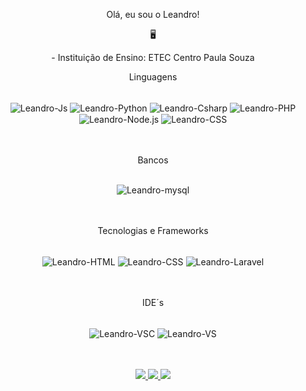 <p align="center">
  Olá, eu sou o Leandro!
</p>
<p align="center">
  🖥️
</p>
<p align="center">
  - Instituição de Ensino: ETEC Centro Paula Souza</p>
<!--------------------------------------------------------------------------------------------------------------------------------------------------------------------->
<p align="center">Linguagens</p>
<div style="display: inline_block" align="center"><br>
  <img align="center" alt="Leandro-Js" src="https://img.shields.io/badge/javascript-%23323330.svg?style=for-the-badge&logo=javascript&logoColor=%23F7DF1E">
  <img align="center" alt="Leandro-Python" src="https://img.shields.io/badge/Python-3776AB?style=for-the-badge&labelColor=FFD43B&logoColor=3776AB&logo=python">
  <img align="center" alt="Leandro-Csharp" src="https://img.shields.io/badge/c%23-%23239120.svg?style=for-the-badge&logo=c-sharp&logoColor=white">
  <img align="center" alt="Leandro-PHP" src="https://img.shields.io/badge/PHP-777BB4?style=for-the-badge&labelColor=212433&logoColor=777BB4&logo=php">
  <img align="center" alt="Leandro-Node.js" src="https://img.shields.io/badge/node.js-6DA55F?style=for-the-badge&logo=node.js&logoColor=white">
  <img align="center" alt="Leandro-CSS" src="https://img.shields.io/badge/react-%2320232a.svg?style=for-the-badge&logo=react&logoColor=%2361DAFB">
</div><br><br>
<!--------------------------------------------------------------------------------------------------------------------------------------------------------------------->
<p align="center">Bancos</p>
<div style="display: inline_block" align="center"><br>
  <img align="center" alt="Leandro-mysql" src="https://img.shields.io/badge/mysql-%2300f.svg?style=for-the-badge&logo=mysql&logoColor=white">
</div><br><br>
<!--------------------------------------------------------------------------------------------------------------------------------------------------------------------->
<p align="center">Tecnologias e Frameworks</p>
<div style="display: inline_block" align="center"><br>
  <img align="center" alt="Leandro-HTML" src="https://img.shields.io/badge/html5-%23E34F26.svg?style=for-the-badge&logo=html5&logoColor=white">
  <img align="center" alt="Leandro-CSS" src="https://img.shields.io/badge/css3-%231572B6.svg?style=for-the-badge&logo=css3&logoColor=white">
  <img align="center" alt="Leandro-Laravel" src="https://img.shields.io/badge/laravel-%23FF2D20.svg?style=for-the-badge&logo=laravel&logoColor=white">
</div><br><br>
<!--------------------------------------------------------------------------------------------------------------------------------------------------------------------->
<p align="center">IDE´s</p>
<div style="display: inline_block" align="center"><br>
  <img align="center" alt="Leandro-VSC" src="https://img.shields.io/badge/Visual%20Studio%20Code-0078d7.svg?style=for-the-badge&logo=visual-studio-code&logoColor=white">
  <img align="center" alt="Leandro-VS" src="https://img.shields.io/badge/Visual%20Studio-5C2D91.svg?style=for-the-badge&logo=visual-studio&logoColor=white">
</div><br><br>
<!--------------------------------------------------------------------------------------------------------------------------------------------------------------------->
<!-- Stats Card -->
<p align="center">
  <a href="https://github.com/Lauriindo">
    <img src="https://github-profile-summary-cards.vercel.app/api/cards/profile-details?username=Lauriindo&theme=dark" />
  </a>
  <a href="https://github.com/Lauriindo">
    <img src="https://github-readme-streak-stats.herokuapp.com/?user=Lauriindo&hide_border=true&card_width=355&theme=dark" />
  </a>
  <a href="https://github.com/Lauriindo">
    <img src="https://github-profile-summary-cards.vercel.app/api/cards/stats?username=Lauriindo&theme=dark" />
  </a>
